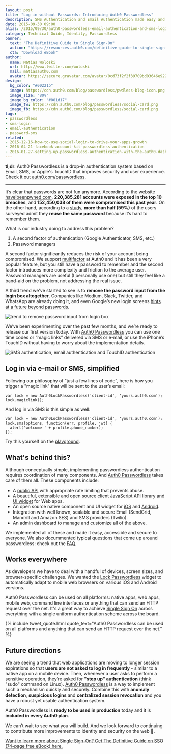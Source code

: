 ```yaml
---
layout: post
title: "Log in without Passwords: Introducing Auth0 Passwordless"
description: SMS Authentication and Email Authentication made easy and secure.
date: 2015-09-30 09:00
alias: /2015/09/30/auth0-passwordless-email-authentication-and-sms-login-without-passwords/
category: Technical Guide, Identity, Passwordless
banner:
  text: "The Definitive Guide to Single Sign-On"
  action: "https://resources.auth0.com/definitive-guide-to-single-sign-on/?utm_source=blog"
  cta: "Download eBook"
author:
  name: Matias Woloski
  url: http://www.twitter.com/woloski
  mail: matiasauth0.com
  avatar: https://secure.gravatar.com/avatar/0cd73f2f2f39709bd03646e9225cc3d3?s=200
design:
  bg_color: "#00221b"
  image: https://cdn.auth0.com/blog/passwordless/pwdless-blog-icon.png
  image_size: "80%"
  image_bg_color: "#001d17"
  image_tw: https://cdn.auth0.com/blog/passwordless/social-card.png
  image_fb: https://cdn.auth0.com/blog/passwordless/social-card.png
tags:
- passwordless
- sms-login
- email-authentication
- password-sms
related:
- 2015-12-16-how-to-use-social-login-to-drive-your-apps-growth
- 2016-04-21-facebook-account-kit-passwordless-authentication
- 2016-01-27-setting-up-passwordless-authentication-with-the-auth0-dashboard
---
```


**tl;dr**: Auth0 Passwordless is a drop-in authentication system based on Email, SMS, or Apple's TouchID that improves security and user experience. Check it out [auth0.com/passwordless](https://auth0.com/passwordless).

---

It’s clear that passwords are not fun anymore. According to the website [haveibeenpwned.com](http://haveibeenpwned.com), **220,385,281 accounts were exposed in the top 10 breaches**, and **152,450,038 of them were compromised this past year**. On the other hand, according to a [study](https://www.passwordboss.com/password-habits-survey-part-1/), **more than half (59%)** of the users surveyed admit they **reuse the same password** because it’s hard to remember them.

What is our industry doing to address this problem?

<ol>
  <li>A second factor of authentication (Google Authenticator, SMS, etc.)</li>
  <li>Password managers</li>
</ol>

A second factor  significantly reduces the risk of your account being compromised. We support [multifactor](https://auth0.com/docs/mfa) at Auth0 and it has been a very popular feature, but you still have a password to remember and the second factor introduces more complexity and friction to the average user. Password managers are useful (I personally use one) but still they feel like a band-aid on the problem, not addressing the real issue.

A third trend we've started to see is to **remove the password input from the login box altogether**. Companies like Medium, Slack, Twitter, and WhatsApp are already doing it, and even Google’s new login screens [hints at a future beyond passwords](http://techcrunch.com/2015/05/13/gmails-new-login-screens-hints-at-a-future-beyond-passwords/).

![trend to remove password input from login box](https://cdn.auth0.com/blog/passwordless/pwdless1.png)


We’ve been experimenting over the past few months, and we’re ready to release our first version today. With [Auth0 Passwordless](https://auth0.com/passwordless) you can use one time codes or “magic links” delivered via SMS or e-mail, or use the iPhone’s TouchID without having to worry about the implementation details.

![SMS authentication, email authentication and TouchID authentication](https://cdn.auth0.com/blog/passwordless/pwdless-locks.png)

## Log in via e-mail or SMS, simplified

Following our philosophy of "just a few lines of code", here is how you trigger a "magic link" that will be sent to the user’s email:


```
var lock = new Auth0LockPasswordless('client-id', 'yours.auth0.com');
lock.magiclink();
```

And log in via SMS is this simple as well:


```
var lock = new Auth0LockPasswordless('client-id', 'yours.auth0.com');
lock.sms(options, function(err, profile, jwt) {
  alert('welcome ' + profile.phone_number);
});
```

Try this yourself on the [playground](https://auth0.github.io/lock-passwordless).

## What's behind this?

Although conceptually simple, implementing passwordless authentication requires coordination of many components. And [Auth0 Passwordless](https://auth0.com/passwordless) takes care of them all. These components include:

* A [public API](https://auth0.com/docs/auth-api#passwordless) with appropriate rate limiting that prevents abuse.
* A beautiful, extensible and open source client [JavaScript API](https://github.com/auth0/auth0.js#passwordless-authentication) library and [UI widget](https://github.com/auth0/lock-passwordless) for Web apps.
* An open source native component and UI widget for [iOS](https://github.com/auth0/Lock.iOS-OSX) and [Android](https://github.com/auth0/Lock.Android).
* Integration with well known, scalable and secure Email (SendGrid, Mandrill and Amazon SES) and SMS providers (Twilio).
* An admin dashboard to manage and customize all of the above.

We implemented all of these and made it easy, accessible and secure to everyone. We also docummented typical questions that come up around passwordless: check out the [FAQ](https://auth0.com/docs/connections/passwordless/faq).

## Works everywhere

As developers we have to deal with a handful of devices, screen sizes, and browser-specific challenges. We wanted the [Lock Passwordless](https://github.com/auth0/lock-passwordless) widget to automatically adapt to mobile web browsers on various iOS and Android versions.

Auth0 Passwordless can be used on all platforms: native apps, web apps, mobile web, command line interfaces or anything that can send an HTTP request over the net. It's a great way to achieve [Single Sign On](https://resources.auth0.com/definitive-guide-to-single-sign-on/?utm_source=blog) across everything with a single uniform authentication scheme across the board.

{% include tweet_quote.html quote_text="Auth0 Passwordless can be used on all platforms and anything that can send an HTTP request over the net." %}

## Future directions

We are seeing a trend that web applications are moving to longer session expirations so that **users are not asked to log in frequently** - similar to a native app on a mobile device. Then, whenever a user asks to perform a sensitive operation, they’re asked for **"step up" authentication** (think "sudo" command on Linux). [Auth0 Passwordless](http://www.businesswire.com/news/home/20150930005480/en/Auth0-Introduces-Passwordless-Authentication) is a way to implement such a mechanism quickly and securely. Combine this with **anomaly detection**, **suspicious logins** and **centralized session revocation** and you have a robust yet usable authentication system.

Auth0 Passwordless is **ready to be used in production** today and it is **included in every Auth0 plan**.

We can’t wait to see what you will build. And we look forward to continuing to contribute  more improvements to identity and security on the web 🔐.

[Want to learn more about Single Sign-On? Get The Definitive Guide on SSO (74-page free eBook) here.](https://resources.auth0.com/definitive-guide-to-single-sign-on/?utm_source=blog)
